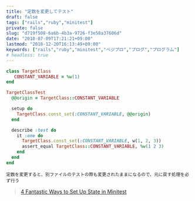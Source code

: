 ```yaml
---
title: "定数を変更してテスト"
draft: false
tags: ["rails","ruby","minitest"]
private: false
slug: "d719f508-6a6b-4b3a-9726-f3e50a37606d"
date: "2018-07-09T17:21:21+09:00"
lastmod: "2018-12-20T16:13:49+09:00"
keywords: ["rails","ruby","minitest","ベジプロ","プログ","プログラム"]
# headless: true
---
```


```rb
class TargetClass
   CONSTANT_VARIABLE = %w(1)
end

TargetClassTest
  @@origin = TargetClass::CONSTANT_VARIABLE

  setup do
    TargetClass.const_set(:CONSTANT_VARIABLE, @@origin)
  end

  describe :test do
    it :one do
      TargetClass.const_set(:CONSTANT_VARIABLE, w(1, 2, 3))
      assert_equal TargetClass::CONSTANT_VARIABLE, %w(1 2 3)
    end
  end
end
```

```!
定数を変更すると、別ファイルのテストの際も変更されたままになるので、元に戻す処理を必ず行う
```

> [4 Fantastic Ways to Set Up State in Minitest](https://chriskottom.com/blog/2014/10/4-fantastic-ways-to-set-up-state-in-minitest/)
